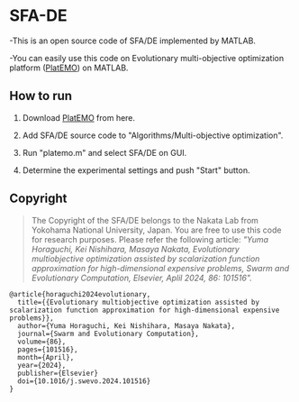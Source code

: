 # SFA-DE

-This is an open source code of SFA/DE implemented by MATLAB.

-You can easily use this code on Evolutionary multi-objective optimization platform ([PlatEMO](https://github.com/BIMK/PlatEMO/releases)) on MATLAB.

## How to run

  1. Download [PlatEMO](https://github.com/BIMK/PlatEMO/releases) from here.

  2. Add SFA/DE source code to "Algorithms/Multi-objective optimization".

  3. Run "platemo.m" and select SFA/DE on GUI.

  4. Determine the experimental settings and push "Start" button.

## Copyright
> The Copyright of the SFA/DE belongs to the Nakata Lab from Yokohama National University, Japan. You are free to use this code for research purposes. Please refer the following article: _"Yuma Horaguchi, Kei Nishihara, Masaya Nakata, Evolutionary multiobjective optimization assisted by scalarization function approximation for high-dimensional expensive problems, Swarm and Evolutionary Computation, Elsevier, Aplil 2024, 86: 101516"._

```
@article{horaguchi2024evolutionary,
  title={{Evolutionary multiobjective optimization assisted by scalarization function approximation for high-dimensional expensive problems}},
  author={Yuma Horaguchi, Kei Nishihara, Masaya Nakata},
  journal={Swarm and Evolutionary Computation},
  volume={86},
  pages={101516},
  month={April},
  year={2024},
  publisher={Elsevier}
  doi={10.1016/j.swevo.2024.101516}
}
```
